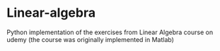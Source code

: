 # Linear-algebra
Python implementation of the exercises from Linear Algebra course on udemy (the course was originally implemented in Matlab)
